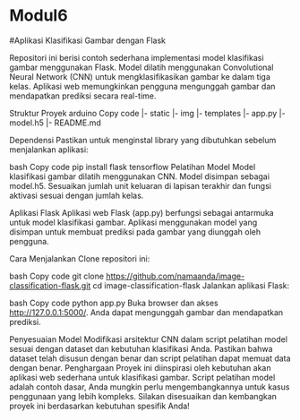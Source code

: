 # Modul6


#Aplikasi Klasifikasi Gambar dengan Flask

Repositori ini berisi contoh sederhana implementasi model klasifikasi gambar menggunakan Flask. Model dilatih menggunakan Convolutional Neural Network (CNN) untuk mengklasifikasikan gambar ke dalam tiga kelas. Aplikasi web memungkinkan pengguna mengunggah gambar dan mendapatkan prediksi secara real-time.

Struktur Proyek
arduino
Copy code
|- static
   |- img
|- templates
|- app.py
|- model.h5
|- README.md

Dependensi
Pastikan untuk menginstal library yang dibutuhkan sebelum menjalankan aplikasi:

bash
Copy code
pip install flask tensorflow
Pelatihan Model
Model klasifikasi gambar dilatih menggunakan CNN. Model disimpan sebagai model.h5. Sesuaikan jumlah unit keluaran di lapisan terakhir dan fungsi aktivasi sesuai dengan jumlah kelas.

Aplikasi Flask
Aplikasi web Flask (app.py) berfungsi sebagai antarmuka untuk model klasifikasi gambar. Aplikasi menggunakan model yang disimpan untuk membuat prediksi pada gambar yang diunggah oleh pengguna.

Cara Menjalankan
Clone repositori ini:

bash
Copy code
git clone https://github.com/namaanda/image-classification-flask.git
cd image-classification-flask
Jalankan aplikasi Flask:

bash
Copy code
python app.py
Buka browser dan akses http://127.0.0.1:5000/. Anda dapat mengunggah gambar dan mendapatkan prediksi.

Penyesuaian Model
Modifikasi arsitektur CNN dalam script pelatihan model sesuai dengan dataset dan kebutuhan klasifikasi Anda.
Pastikan bahwa dataset telah disusun dengan benar dan script pelatihan dapat memuat data dengan benar.
Penghargaan
Proyek ini diinspirasi oleh kebutuhan akan aplikasi web sederhana untuk klasifikasi gambar.
Script pelatihan model adalah contoh dasar, Anda mungkin perlu mengembangkannya untuk kasus penggunaan yang lebih kompleks.
Silakan disesuaikan dan kembangkan proyek ini berdasarkan kebutuhan spesifik Anda!
